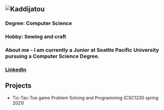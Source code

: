 ## ![Kaddijatou](https://media-exp1.licdn.com/dms/image/C5603AQEdPL8CcmwX9Q/profile-displayphoto-shrink_800_800/0/1635338546678?e=1642032000&v=beta&t=b03S-dmE80cWtQOFA5sR3WYLSwwGoqj6R2BxPzhSAXk)

### Degree: Computer Science
### Hobby: Sewing and craft

### About me - I am currently a Junior at Seattle Pacific University pursuing a Computer Science Degree.

### [LinkedIn](www.linkedin.com/in/kaddijatou-baldeh-38817181)

## Projects
- Tic-Tac-Toe game Problem Solving and Programming (CSC1230 spring 2021)
